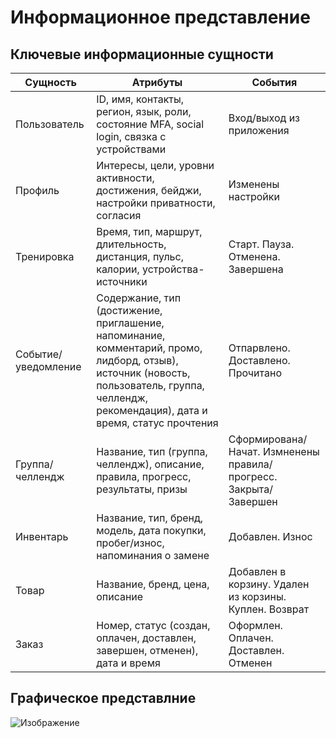 # Информационное представление

 
## Ключевые информационные сущности

|Сущность|Атрибуты|События|
|------|------|------|
|Пользователь|ID, имя, контакты, регион, язык, роли, состояние MFA, social login, связка с устройствами|Вход/выход из приложения|
|Профиль|Интересы, цели, уровни активности, достижения, бейджи, настройки приватности, согласия|Изменены настройки|
|Тренировка|Время, тип, маршрут, длительность, дистанция, пульс, калории, устройства-источники|Старт. Пауза. Отменена. Завершена|
|Событие/уведомление|Содержание, тип (достижение, приглашение, напоминание, комментарий, промо, лидборд, отзыв), источник (новость, пользователь, группа, челлендж, рекомендация), дата и время, статус прочтения|Отпарвлено. Доставлено. Прочитано|
|Группа/челлендж|Название, тип (группа, челлендж), описание, правила, прогресс, результаты, призы|Сформирована/Начат. Измненены правила/прогресс. Закрыта/Завершен|
|Инвентарь|Название, тип, бренд, модель, дата покупки, пробег/износ, напоминания о замене|Добавлен. Износ|
|Товар|Название, бренд, цена, описание|Добавлен в корзину. Удален из корзины. Куплен. Возврат|
|Заказ|Номер, статус (создан, оплачен, доставлен, завершен, отменен), дата и время|Оформлен. Оплачен. Доставлен. Отменен|


## Графическое представлние

![Изображение]([https://github.com/Karatel666/ArchitectureFinalWork/blob/main/014.2_%D0%98%D0%BD%D1%84%D0%BE%D1%80%D0%BC%D0%B0%D1%86%D0%B8%D0%BE%D0%BD%D0%BD%D0%BE%D0%B5%20%D0%BF%D1%80%D0%B5%D0%B4%D1%81%D1%82%D0%B0%D0%B2%D0%BB%D0%B5%D0%BD%D0%B8%D0%B5.png])






